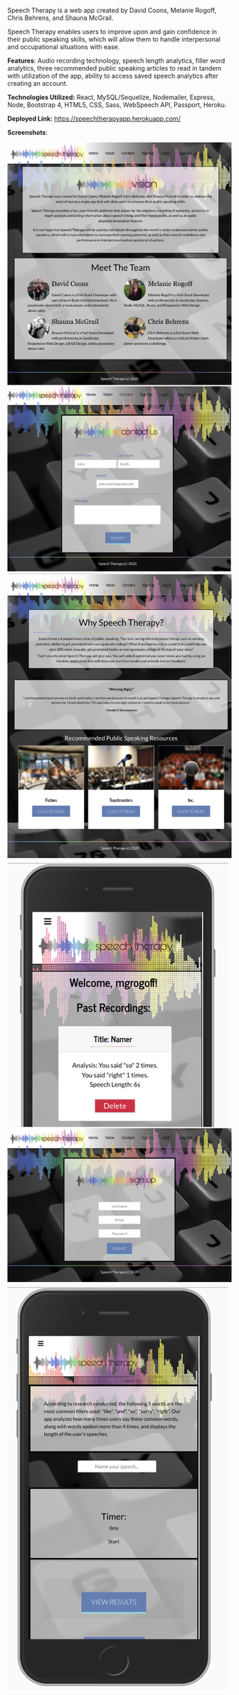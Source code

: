 Speech Therapy is a web app created by David Coons, Melanie Rogoff, Chris Behrens, and Shauna McGrail. 

Speech Therapy enables users to improve upon and gain confidence in their public speaking skills, which will allow them to handle interpersonal and occupational situations with ease. 

**Features**: Audio recording technology, speech length analytics, filler word analytics, three recommended public speaking articles to read in tandem with utilization of the app, ability to access saved speech analytics after creating an account. 

**Technologies Utilized:** React, MySQL/Sequelize, Nodemailer, Express, Node, Bootstrap 4, HTML5, CSS, Sass, WebSpeech API, Passport, Heroku.

**Deployed Link:** https://speechtherapyapp.herokuapp.com/

**Screenshots**:

![About](screenshots/About.png)
![Contact](screenshots/Contact.png)
![Home](screenshots/Home.png)
![Recordings](screenshots/Recordings.png)
![Signup](screenshots/Signup.png)
![Members](screenshots/Members.png)

